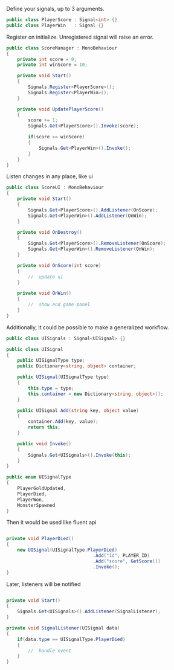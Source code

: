 Define your signals, up to 3 arguments.

```csharp
public class PlayerScore : Signal<int> {}
public class PlayerWin   : Signal {}
```

Register on initialize. Unregistered signal will raise an error.

```csharp
public class ScoreManager : MonoBehaviour
{
    private int score = 0;
    private int winScore = 10;

    private void Start()
    {
        Signals.Register<PlayerScore>();
        Signals.Register<PlayerWin>();
    }

    private void UpdatePlayerScore()
    {
        score += 1;
        Signals.Get<PlayerScore>().Invoke(score);

        if(score >= winScore)
        {
            Signals.Get<PlayerWin>().Invoke();
        }
    }
}
```

Listen changes in any place, like ui

```csharp
public class ScoreUI : MonoBehaviour
{
    private void Start()
    {
        Signals.Get<PlayerScore>().AddListener(OnScore);
        Signals.Get<PlayerWin>().AddListener(OnWin);
    }

    private void OnDestroy()
    {
        Signals.Get<PlayerScore>().RemoveListener(OnScore);
        Signals.Get<PlayerWin>().RemoveListener(OnWin);
    }

    private void OnScore(int score)
    {
        //  update ui
    }

    private void OnWin()
    {
        //  show end game panel
    }
}
```

Additionally, it could be possible to make a generalized workflow.

```csharp
public class UISignals : Signal<UISignal> {}

public class UISignal
{
    public UISignalType type;
    public Dictionary<string, object> container;

    public UISignal(UISignalType type)
    {
        this.type = type;
        this.container = new Dictionary<string, object>();
    }

    public UISignal Add(string key, object value)
    {
        container.Add(key, value);
        return this;
    }

    public void Invoke()
    {
        Signals.Get<UISignals>().Invoke(this);
    }
}

public enum UISignalType
{
    PlayerGoldUpdated,
    PlayerDied,
    PlayerWon,
    MonsterSpawned
}
```
Then it would be used like fluent api

```csharp

private void PlayerDied()
{
    new UISignal(UISignalType.PlayerDied)
                                .Add("id", PLAYER_ID)
                                .Add("score", GetScore())
                                .Invoke();
}


```

Later, listeners will be notified

```csharp

private void Start()
{
    Signals.Get<UISignals>().AddListener(SignalListener);
}

private void SignalListener(UISignal data)
{
    if(data.type == UISignalType.PlayerDied)
    {
        //  handle event
    }
}


```

